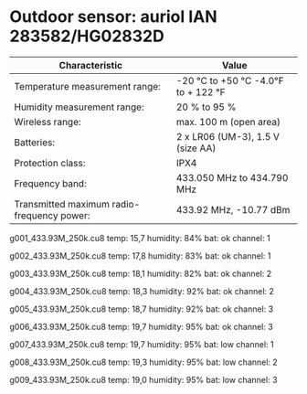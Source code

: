 # Outdoor sensor: auriol IAN 283582/HG02832D

| Characteristic | Value |
| --- | --- |
| Temperature measurement range: | -20 °C to +50 °C -4.0°F to + 122 °F |
| Humidity measurement range: | 20 % to 95 % |
| Wireless range: | max. 100 m (open area) |
| Batteries: | 2 x LR06 (UM-3), 1.5 V (size AA) |
| Protection class: | IPX4 |
| Frequency band: | 433.050 MHz to 434.790 MHz |
| Transmitted maximum radio-frequency power: | 433.92 MHz, -10.77 dBm |

g001_433.93M_250k.cu8
temp: 15,7
humidity: 84%
bat: ok
channel: 1

g002_433.93M_250k.cu8
temp: 17,8
humidity: 83%
bat: ok
channel: 1

g003_433.93M_250k.cu8
temp: 18,1
humidity: 82%
bat: ok
channel: 2

g004_433.93M_250k.cu8
temp: 18,3
humidity: 92%
bat: ok
channel: 2

g005_433.93M_250k.cu8
temp: 18,7
humidity: 92%
bat: ok
channel: 3

g006_433.93M_250k.cu8
temp: 19,7
humidity: 95%
bat: ok
channel: 3

g007_433.93M_250k.cu8
temp: 19,7
humidity: 95%
bat: low
channel: 1

g008_433.93M_250k.cu8
temp: 19,3
humidity: 95%
bat: low
channel: 2

g009_433.93M_250k.cu8
temp: 19,0
humidity: 95%
bat: low
channel: 3